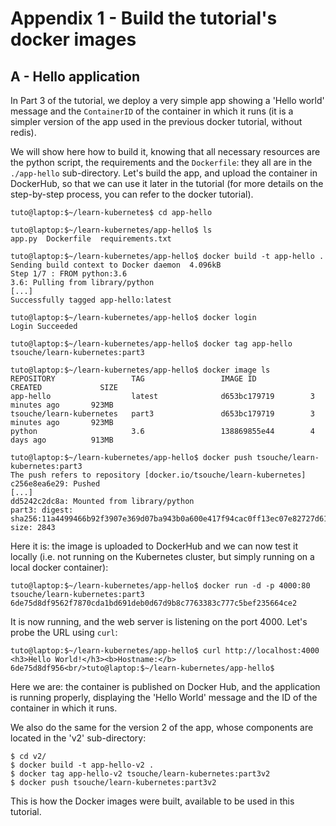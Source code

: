 # Appendix 1 - Build the tutorial's docker images


## A - Hello application

In Part 3 of the tutorial, we deploy a very simple app showing a 'Hello world' message and the `ContainerID` of the container in which it runs (it is a simpler version of the app used in the previous docker tutorial, without redis).

We will show here how to build it, knowing that all necessary resources are the python script, the requirements and the `Dockerfile`: they all are in the `./app-hello` sub-directory. Let's build the app, and upload the container in DockerHub, so that we can use it later in the tutorial (for more details on the step-by-step process, you can refer to the docker tutorial).

```
tuto@laptop:$~/learn-kubernetes$ cd app-hello

tuto@laptop:$~/learn-kubernetes/app-hello$ ls
app.py  Dockerfile  requirements.txt

tuto@laptop:$~/learn-kubernetes/app-hello$ docker build -t app-hello .
Sending build context to Docker daemon  4.096kB
Step 1/7 : FROM python:3.6
3.6: Pulling from library/python
[...]
Successfully tagged app-hello:latest

tuto@laptop:$~/learn-kubernetes/app-hello$ docker login
Login Succeeded

tuto@laptop:$~/learn-kubernetes/app-hello$ docker tag app-hello tsouche/learn-kubernetes:part3

tuto@laptop:$~/learn-kubernetes/app-hello$ docker image ls
REPOSITORY                 TAG                 IMAGE ID            CREATED             SIZE
app-hello                  latest              d653bc179719        3 minutes ago       923MB
tsouche/learn-kubernetes   part3               d653bc179719        3 minutes ago       923MB
python                     3.6                 138869855e44        4 days ago          913MB

tuto@laptop:$~/learn-kubernetes/app-hello$ docker push tsouche/learn-kubernetes:part3
The push refers to repository [docker.io/tsouche/learn-kubernetes]
c256e8ea6e29: Pushed
[...]
dd5242c2dc8a: Mounted from library/python
part3: digest: sha256:11a4499466b92f3907e369d07ba943b0a600e417f94cac0ff13ec07e82727d61 size: 2843
```

Here it is: the image is uploaded to DockerHub and we can now test it locally (i.e. not running on the Kubernetes cluster, but simply running on a local docker container):

```
tuto@laptop:$~/learn-kubernetes/app-hello$ docker run -d -p 4000:80 tsouche/learn-kubernetes:part3
6de75d8df9562f7870cda1bd691deb0d67d9b8c7763383c777c5bef235664ce2
```

It is now running, and the web server is listening on the port 4000. Let's probe the URL using `curl`:

```
tuto@laptop:$~/learn-kubernetes/app-hello$ curl http://localhost:4000
<h3>Hello World!</h3><b>Hostname:</b> 6de75d8df956<br/>tuto@laptop:$~/learn-kubernetes/app-hello$
```

Here we are: the container is published on Docker Hub, and the application is running properly, displaying the 'Hello World' message and the ID of the container in which it runs.

We also do the same for the version 2 of the app, whose components are located in the 'v2' sub-directory:

```
$ cd v2/
$ docker build -t app-hello-v2 .
$ docker tag app-hello-v2 tsouche/learn-kubernetes:part3v2
$ docker push tsouche/learn-kubernetes:part3v2
```

This is how the Docker images were built, available to be used in this tutorial.
